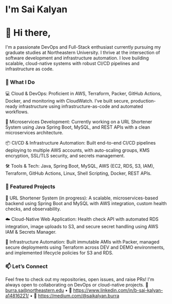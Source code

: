 # I'm Sai Kalyan


# 👋 Hi there, 
I'm a passionate DevOps and Full-Stack enthusiast currently pursuing my graduate studies at Northeastern University. I thrive at the intersection of software development and infrastructure automation. I love building scalable, cloud-native systems with robust CI/CD pipelines and infrastructure as code.

### 🚀 What I Do

💻 Cloud & DevOps: Proficient in AWS, Terraform, Packer, GitHub Actions, Docker, and monitoring with CloudWatch. I’ve built secure, production-ready infrastructure using infrastructure-as-code and automated workflows.

🧱 Microservices Development: Currently working on a URL Shortener System using Java Spring Boot, MySQL, and REST APIs with a clean microservices architecture.


📦 CI/CD & Infrastructure Automation: Built end-to-end CI/CD pipelines deploying to multiple AWS accounts, with auto-scaling groups, KMS encryption, SSL/TLS security, and secrets management.


🛠️ Tools & Tech: Java, Spring Boot, MySQL, AWS (EC2, RDS, S3, IAM), Terraform, GitHub Actions, Linux, Shell Scripting, Docker, REST APIs.


### 📌 Featured Projects

🔗 URL Shortener System (in progress): A scalable, microservices-based backend using Spring Boot and MySQL with AWS integration, custom health checks, and observability.

☁️ Cloud-Native Web Application: Health check API with automated RDS integration, image uploads to S3, and secure secret handling using AWS IAM & Secrets Manager.

🔄 Infrastructure Automation: Built immutable AMIs with Packer, managed secure deployments using Terraform across DEV and DEMO environments, and implemented lifecycle policies for S3 and RDS.

### 📫 Let’s Connect
Feel free to check out my repositories, open issues, and raise PRs! I'm always open to collaborating on DevOps or cloud-native projects.
📧 burra.sa@northeastern.edu • 💼 https://www.linkedin.com/in/b-sai-kalyan-a14816221/ • 📝 https://medium.com/@saikalyan.burra
